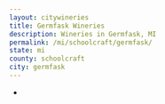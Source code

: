 ```yaml
---
layout: citywineries
title: Germfask Wineries
description: Wineries in Germfask, MI
permalink: /mi/schoolcraft/germfask/
state: mi
county: schoolcraft
city: germfask
---
```

-
